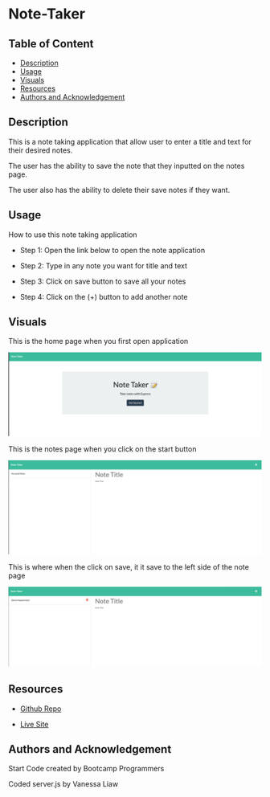 # Note-Taker

## Table of Content 

- [Description](#description)
- [Usage](#usage)
- [Visuals](#visuals)
- [Resources](#resources)
- [Authors and Acknowledgement](#authors-and-acknowledgement)

## Description 

This is a note taking application that allow user to enter a title and text for their desired notes. 

The user has the ability to save the note that they inputted on the notes page.

The user also has the ability to delete their save notes if they want.

## Usage 

How to use this note taking application 

- Step 1: Open the link below to open the note application 

- Step 2: Type in any note you want for title and text

- Step 3: Click on save button to save all your notes

- Step 4: Click on the (+) button to add another note

## Visuals 

This is the home page when you first open application 

![Home Page](./images/home.png)

This is the notes page when you click on the start button

![Notes Page](./images/notes.png)

This is where when the click on save, it it save to the left side of the note page

![Save Page](./images/save.png)

## Resources

- [Github Repo](https://github.com/VanessaLiaw021/note-taker)

- [Live Site](https://afternoon-coast-80641.herokuapp.com/)

## Authors and Acknowledgement

Start Code created by Bootcamp Programmers 

Coded server.js by Vanessa Liaw